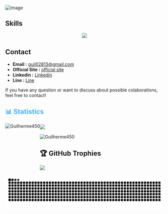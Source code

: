 ![image](https://user-images.githubusercontent.com/74038190/225813708-98b745f2-7d22-48cf-9150-083f1b00d6c9.gif)
<!--
![image](https://user-images.githubusercontent.com/74038190/225813708-98b745f2-7d22-48cf-9150-083f1b00d6c9.gif)
-->
## Skills
<p align="center">
  <a href="https://skillicons.dev">
    <img src="https://skillicons.dev/icons?i=dart,java,py,cs,c,git,dotnet,github,r,julia,go,anaconda,arduino" />
  </a>
</p>

## Contact
- **Email :** [guil02813@gmail.com](mailto:guil02813@gmail.com)
- **Official Site :** [official site](https://guilherme450.github.io/)
- **Linkedin :** [Linkedin](https://www.linkedin.com/in/guilherme-lima-34857a302/)
- **Line :** [Line](https://line.me/ti/p/mARD4qBN5T)

If you have any question or want to discuss about possible colaborations, feel free to contact!

<h2 style="color: #44AEFB">📊 Statistics</h2>
<!-- ![stats_banner](https://user-images.githubusercontent.com/78341798/194534778-d662496c-ae00-4e8d-ae9b-b90912054e7f.gif) -->

<!-- Begin Stats Cards -->
<!-- Resources:  -->
<!-- Github & Languages Stats: https://github.com/anuraghazra/github-readme-stats --> 
<!-- Streak Stats: https://github.com/denvercoder1/github-readme-streak-stats -->
<!-- Change the value after ?username= to your GitHub username. -->

<p><img align="left" height="137em" loading="lazy" src="https://github-readme-stats.vercel.app/api?username=Guilherme450&hide=stars&count_private=true&show_icons=true&theme=codeSTACKr&border_radius=20" alt="Guilherme450" /></p>
<p></p><img align="center" height="137em" loading="lazy" src="https://github-readme-stats.vercel.app/api/top-langs/?username=Guilherme450&layout=compact&show_icons=true&theme=codeSTACKr&border_radius=15"/></p>
<p><img align="center" height="146em" loading="lazy" src="https://streak-stats.demolab.com?user=Guilherme450&count_private=true&theme=codeSTACKr&border_radius=20" alt="Guilherme450" /></p>

## 🏆 GitHub Trophies
![](https://github-profile-trophy.vercel.app/?username=Guilherme450&theme=radical&no-frame=false&no-bg=true&margin-w=4)

![Snake animation](https://raw.githubusercontent.com/Guilherme450/Guilherme450/output/github-snake.svg)
